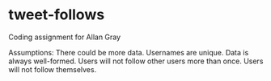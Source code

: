 # tweet-follows
Coding assignment for Allan Gray

Assumptions: 
	There could be more data.
	Usernames are unique.
	Data is always well-formed.
	Users will not follow other users more than once.
	Users will not follow themselves.